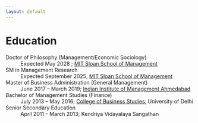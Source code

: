 ```yaml
---
layout: default
---
```


# Education

<dl>
   <dt>Doctor of Philosophy (Management/Economic Sociology)</dt>
      <dd> Expected May 2028 ; <a href='https://mitsloan.mit.edu/phd/program-overview/esp'>MIT Sloan School of Management</a>
   <dt> SM in Management Research </dt>
      <dd> Expected September 2025; <a href='https://mitsloan.mit.edu/phd/program-overview/esp'>MIT Sloan School of Management</a>
   <dt>Master of Business Administration (General Management)</dt>
      <dd>June 2017 – March 2019; <a href='https://www.iima.ac.in/'>Indian Institute of Management Ahmedabad</a>
   <dt>Bachelor of Management Studies (Finance)</dt>
      <dd>July 2013 – May 2016; <a href='https://sscbs.du.ac.in'>College of Business Studies</a>, University of Delhi </dd>
   <dt>Senior Secondary Education </dt>
      <dd>April 2011 – March 2013; Kendriya Vidayalaya Sangathan</dd>
